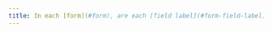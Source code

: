 ```yaml
---
title: In each [form](#form), are each [field label](#form-field-label) and its associated field [adjoined](#adjoined-label-and-field-accoles) (excluding particular cases)?
---
```

